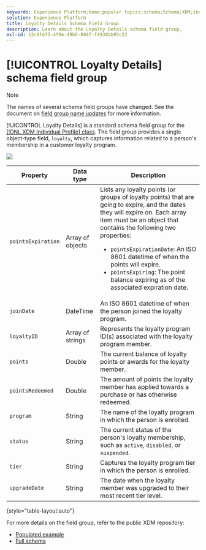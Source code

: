 ```yaml
---
keywords: Experience Platform;home;popular topics;schema;Schema;XDM;individual profile;fields;schemas;Schemas;loyalty details;Schema design;field group;Field group;
solution: Experience Platform
title: Loyalty Details Schema Field Group
description: Learn about the Loyalty Details schema field group.
exl-id: 12c9fef5-4f9e-49b5-894f-f4938bb95c23
---
```

# [!UICONTROL Loyalty Details] schema field group

>[!NOTE]
>
>The names of several schema field groups have changed. See the document on [field group name updates](../name-updates.md) for more information.

[!UICONTROL Loyalty Details] is a standard schema field group for the [[!DNL XDM Individual Profile] class](../../classes/individual-profile.md). The field group provides a single object-type field, `loyalty`, which captures information related to a person's membership in a customer loyalty program.

![](../../images/field-groups/loyalty-details.png)

| Property | Data type | Description |
| --- | --- | --- |
| `pointsExpiration` | Array of objects | Lists any loyalty points (or groups of loyalty points) that are going to expire, and the dates they will expire on. Each array item must be an object that contains the following two properties: <ul><li>`pointsExpirationDate`: An ISO 8601 datetime of when the points will expire.</li><li>`pointsExpiring`: The point balance expiring as of the associated expiration date.</li></ul> |
| `joinDate` | DateTime | An ISO 8601 datetime of when the person joined the loyalty program. |
| `loyaltyID` | Array of strings | Represents the loyalty program ID(s) associated with the loyalty program member.  |
| `points` | Double | The current balance of loyalty points or awards for the loyalty member. |
| `pointsRedeemed` | Double | The amount of points the loyalty member has applied towards a purchase or has otherwise redeemed. |
| `program` | String | The name of the loyalty program in which the person is enrolled.  |
| `status` | String | The current status of the person's loyalty membership, such as `active`, `disabled`, or `suspended`. |
| `tier` | String | Captures the loyalty program tier in which the person is enrolled. |
| `upgradeDate` | String | The date when the loyalty member was upgraded to their most recent tier level. |

{style="table-layout:auto"}

For more details on the field group, refer to the public XDM repository:

* [Populated example](https://github.com/adobe/xdm/blob/master/components/fieldgroups/profile/profile-loyalty-details.example.1.json)
* [Full schema](https://github.com/adobe/xdm/blob/master/components/fieldgroups/profile/profile-loyalty-details.schema.json)
